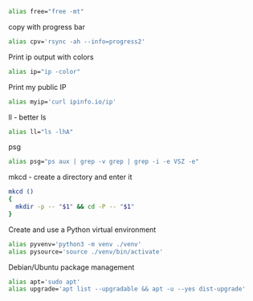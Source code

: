 
```bash
alias free="free -mt"
```
copy with progress bar
```bash
alias cpv='rsync -ah --info=progress2'
```

Print ip output with colors
```bash
alias ip="ip -color"
```

Print my public IP
```bash
alias myip='curl ipinfo.io/ip'
```

ll - better ls
```bash
alias ll="ls -lhA"
```

psg
```bash
alias psg="ps aux | grep -v grep | grep -i -e VSZ -e"
```

mkcd - create a directory and enter it
```bash
mkcd ()
{
  mkdir -p -- "$1" && cd -P -- "$1"
}
```

Create and use a Python virtual environment
```bash
alias pyvenv='python3 -m venv ./venv'
alias pysource='source ./venv/bin/activate'
```

Debian/Ubuntu package management
```bash
alias apt='sudo apt'
alias upgrade='apt list --upgradable && apt -u --yes dist-upgrade'
```
